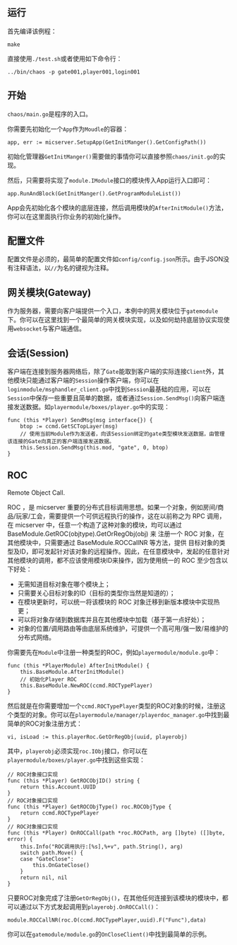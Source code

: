 运行
--------------

首先编译该例程：

`make`

直接使用`./test.sh`或者使用如下命令行：

`../bin/chaos -p gate001,player001,login001`

开始
--------------

`chaos/main.go`是程序的入口。

你需要先初始化一个`App`作为`Moudle`的容器：

`app, err := micserver.SetupApp(GetInitManger().GetConfigPath())`

初始化管理器`GetInitManger()`需要做的事情你可以直接参照`chaos/init.go`的实现。

然后，只需要将实现了`module.IModule`接口的模块传入App运行入口即可：

`app.RunAndBlock(GetInitManger().GetProgramModuleList())`

App会先初始化各个模块的底层连接，然后调用模块的`AfterInitModule()`方法，你可以在这里面执行你业务的初始化操作。

配置文件
--------------

配置文件是必须的，最简单的配置文件如`config/config.json`所示。由于JSON没有注释语法，以`//`为名的键视为注释。

网关模块(Gateway)
--------------

作为服务器，需要向客户端提供一个入口，本例中的网关模块位于`gatemodule`下。你可以在这里找到一个最简单的网关模块实现，以及如何劫持底层协议实现使用`websocket`与客户端通信。

会话(Session)
--------------

客户端在连接到服务器网络后，除了`Gate`能取到客户端的实际连接`Client`外，其他模块只能通过客户端的`Session`操作客户端，你可以在`loginmodule/msghandler_client.go`中找到`Session`最基础的应用，可以在`Session`中保存一些重要且简单的数据，或者通过`Session.SendMsg()`向客户端连接发送数据。如`playermodule/boxes/player.go`中的实现：

    func (this *Player) SendMsg(msg interface{}) {
        btop := ccmd.GetSCTopLayer(msg)
        // 使用当前Module作为发送者，向该Session绑定的gate类型模块发送数据，由管理该连接的Gate向真正的客户端连接发送数据。
        this.Session.SendMsg(this.mod, "gate", 0, btop)
    }

ROC
--------------

Remote Object Call.

ROC ，是 micserver 重要的分布式目标调用思想。如果一个对象，例如房间/商品/玩家/工会，需要提供一个可供远程执行的操作，这在以前称之为 RPC 调用，在 micserver 中，任意一个构造了这种对象的模块，均可以通过 BaseModule.GetROC(objtype).GetOrRegObj(obj) 来
注册一个 ROC 对象，在其他模块中，只需要通过 BaseModule.ROCCallNR 等方法，提供
目标对象的类型及ID，即可发起针对该对象的远程操作。因此，在任意模块中，发起的任意针对其他模块的调用，都不应该使用模块ID来操作，因为使用统一的 ROC 至少包含以下好处：
* 无需知道目标对象在哪个模块上；
* 只需要关心目标对象的ID（目标的类型你当然是知道的）；
* 在模块更新时，可以统一将该模块的 ROC 对象迁移到新版本模块中实现热更；
* 可以将对象存储到数据库并且在其他模块中加载（基于第一点好处）；
* 对象的位置/调用路由等由底层系统维护，可提供一个高可用/强一致/易维护的分布式网络。

你需要先在`Module`中注册一种类型的ROC，例如`playermodule/module.go`中：

    func (this *PlayerModule) AfterInitModule() {
        this.BaseModule.AfterInitModule()
        // 初始化Player ROC
        this.BaseModule.NewROC(ccmd.ROCTypePlayer)
    }

然后就是在你需要增加一个`ccmd.ROCTypePlayer`类型的ROC对象的时候，注册这个类型的对象。你可以在`playermodule/manager/playerdoc_manager.go`中找到最简单的ROC对象注册方式：

`vi, isLoad := this.playerRoc.GetOrRegObj(uuid, playerobj)`

其中，`playerobj`必须实现`roc.IObj`接口，你可以在`playermodule/boxes/player.go`中找到这些实现：

    // ROC对象接口实现
    func (this *Player) GetROCObjID() string {
        return this.Account.UUID
    }
    // ROC对象接口实现
    func (this *Player) GetROCObjType() roc.ROCObjType {
        return ccmd.ROCTypePlayer
    }
    // ROC对象接口实现
    func (this *Player) OnROCCall(path *roc.ROCPath, arg []byte) ([]byte, error) {
        this.Info("ROC调用执行:[%s],%+v", path.String(), arg)
        switch path.Move() {
        case "GateClose":
            this.OnGateClose()
        }
        return nil, nil
    }

只要ROC对象完成了注册`GetOrRegObj()`，在其他任何连接到该模块的模块中，都可以通过以下方式发起调用到`playerobj.OnROCCall()`：

`module.ROCCallNR(roc.O(ccmd.ROCTypePlayer,uuid).F("Func"),data)`

你可以在`gatemodule/module.go`的`OnCloseClient()`中找到最简单的示例。
